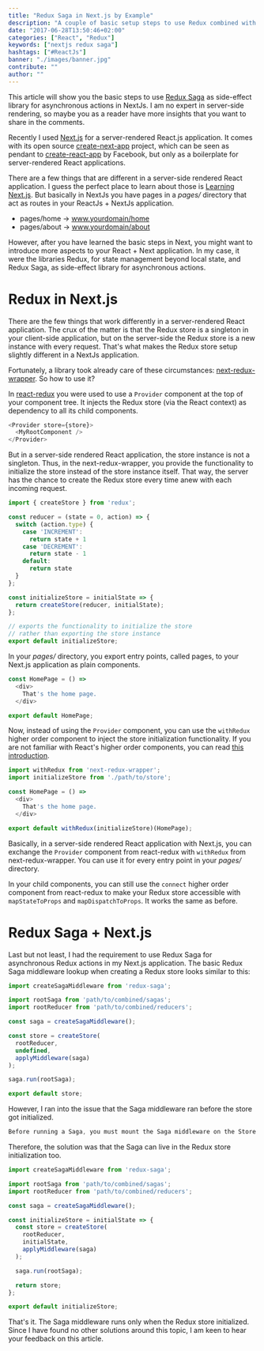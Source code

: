 ```yaml
---
title: "Redux Saga in Next.js by Example"
description: "A couple of basic setup steps to use Redux combined with Redux Saga in Next.js. Whereas Next.js enables you to build server-side rendered React applications, Redux and Redux Saga make sure to handle your state not only on the client-side, but also on the server-side. The sagas are used for asynchronous actions and side-effects ..."
date: "2017-06-28T13:50:46+02:00"
categories: ["React", "Redux"]
keywords: ["nextjs redux saga"]
hashtags: ["#ReactJs"]
banner: "./images/banner.jpg"
contribute: ""
author: ""
---
```


<Sponsorship />

This article will show you the basic steps to use [Redux Saga](https://github.com/redux-saga/redux-saga) as side-effect library for asynchronous actions in NextJs. I am no expert in server-side rendering, so maybe you as a reader have more insights that you want to share in the comments.

Recently I used [Next.js](https://github.com/zeit/next.js/) for a server-rendered React.js application. It comes with its open source [create-next-app](https://open.segment.com/create-next-app) project, which can be seen as pendant to [create-react-app](https://github.com/facebookincubator/create-react-app) by Facebook, but only as a boilerplate for server-rendered React applications.

There are a few things that are different in a server-side rendered React application. I guess the perfect place to learn about those is [Learning Next.js](https://learnnextjs.com/). But basically in NextJs you have pages in a *pages/* directory that act as routes in your ReactJs + NextJs application.

* pages/home -> www.yourdomain/home
* pages/about -> www.yourdomain/about

However, after you have learned the basic steps in Next, you might want to introduce more aspects to your React + Next application. In my case, it were the libraries Redux, for state management beyond local state, and Redux Saga, as side-effect library for asynchronous actions.

# Redux in Next.js

There are the few things that work differently in a server-rendered React application. The crux of the matter is that the Redux store is a singleton in your client-side application, but on the server-side the Redux store is a new instance with every request. That's what makes the Redux store setup slightly different in a NextJs application.

Fortunately, a library took already care of these circumstances: [next-redux-wrapper](https://github.com/kirill-konshin/next-redux-wrapper). So how to use it?

In [react-redux](https://github.com/reactjs/react-redux) you were used to use a `Provider` component at the top of your component tree. It injects the Redux store (via the React context) as dependency to all its child components.

```javascript
<Provider store={store}>
  <MyRootComponent />
</Provider>
```

But in a server-side rendered React application, the store instance is not a singleton. Thus, in the next-redux-wrapper, you provide the functionality to initialize the store instead of the store instance itself. That way, the server has the chance to create the Redux store every time anew with each incoming request.

```javascript
import { createStore } from 'redux';

const reducer = (state = 0, action) => {
  switch (action.type) {
    case 'INCREMENT':
      return state + 1
    case 'DECREMENT':
      return state - 1
    default:
      return state
  }
};

const initializeStore = initialState => {
  return createStore(reducer, initialState);
};

// exports the functionality to initialize the store
// rather than exporting the store instance
export default initializeStore;
```

In your *pages/* directory, you export entry points, called pages, to your Next.js application as plain components.

```javascript
const HomePage = () =>
  <div>
    That's the home page.
  </div>

export default HomePage;
```

Now, instead of using the `Provider` component, you can use the `withRedux` higher order component to inject the store initialization functionality. If you are not familiar with React's higher order components, you can read [this introduction](https://www.robinwieruch.de/react-higher-order-components/).

```javascript
import withRedux from 'next-redux-wrapper';
import initializeStore from './path/to/store';

const HomePage = () =>
  <div>
    That's the home page.
  </div>

export default withRedux(initializeStore)(HomePage);
```

Basically, in a server-side rendered React application with Next.js, you can exchange the `Provider` component from react-redux with `withRedux` from next-redux-wrapper. You can use it for every entry point in your *pages/* directory.

In your child components, you can still use the `connect` higher order component from react-redux to make your Redux store accessible with `mapStateToProps` and `mapDispatchToProps`. It works the same as before.

# Redux Saga + Next.js

Last but not least, I had the requirement to use Redux Saga for asynchronous Redux actions in my Next.js application. The basic Redux Saga middleware lookup when creating a Redux store looks similar to this:

```javascript
import createSagaMiddleware from 'redux-saga';

import rootSaga from 'path/to/combined/sagas';
import rootReducer from 'path/to/combined/reducers';

const saga = createSagaMiddleware();

const store = createStore(
  rootReducer,
  undefined,
  applyMiddleware(saga)
);

saga.run(rootSaga);

export default store;
```

However, I ran into the issue that the Saga middleware ran before the store got initialized.

```javascript
Before running a Saga, you must mount the Saga middleware on the Store using applyMiddleware
```

Therefore, the solution was that the Saga can live in the Redux store initialization too.

```javascript
import createSagaMiddleware from 'redux-saga';

import rootSaga from 'path/to/combined/sagas';
import rootReducer from 'path/to/combined/reducers';

const saga = createSagaMiddleware();

const initializeStore = initialState => {
  const store = createStore(
    rootReducer,
    initialState,
    applyMiddleware(saga)
  );

  saga.run(rootSaga);

  return store;
};

export default initializeStore;
```

That's it. The Saga middleware runs only when the Redux store initialized. Since I have found no other solutions around this topic, I am keen to hear your feedback on this article.
